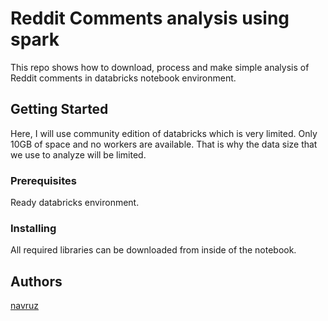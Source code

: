 # Reddit Comments analysis using spark

This repo shows how to download, process and make simple analysis of Reddit comments in databricks notebook environment.

## Getting Started

Here, I will use community edition of databricks which is very limited. Only 10GB of space and no workers are available.
That is why the data size that we use to analyze will be limited.

### Prerequisites

Ready databricks environment.

### Installing

All required libraries can be downloaded from inside of the notebook.

## Authors

[navruz](https://github.com/navruzbek1992)

